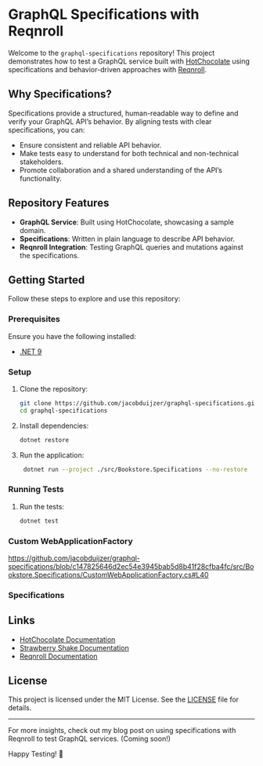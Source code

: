 # GraphQL Specifications with Reqnroll

Welcome to the `graphql-specifications` repository! This project demonstrates how to test a GraphQL service built with [HotChocolate](https://chillicream.com/docs/hotchocolate) using specifications and behavior-driven approaches with [Reqnroll](https://github.com/reqnroll/reqnroll).

## Why Specifications?

Specifications provide a structured, human-readable way to define and verify your GraphQL API’s behavior. By aligning tests with clear specifications, you can:

- Ensure consistent and reliable API behavior.
- Make tests easy to understand for both technical and non-technical stakeholders.
- Promote collaboration and a shared understanding of the API’s functionality.

## Repository Features

- **GraphQL Service**: Built using HotChocolate, showcasing a sample domain.
- **Specifications**: Written in plain language to describe API behavior.
- **Reqnroll Integration**: Testing GraphQL queries and mutations against the specifications.

## Getting Started

Follow these steps to explore and use this repository:

### Prerequisites

Ensure you have the following installed:

- [.NET 9](https://dotnet.microsoft.com/)

### Setup

1. Clone the repository:
   ```bash
   git clone https://github.com/jacobduijzer/graphql-specifications.git
   cd graphql-specifications
   ```
2. Install dependencies:
   ```bash
   dotnet restore
   ```
3. Run the application:
   ```bash
    dotnet run --project ./src/Bookstore.Specifications --no-restore
    ```
   
### Running Tests

1. Run the tests:
   ```bash
   dotnet test
   ```

### Custom WebApplicationFactory

https://github.com/jacobduijzer/graphql-specifications/blob/c147825646d2ec54e3945bab5d8b41f28cfba4fc/src/Bookstore.Specifications/CustomWebApplicationFactory.cs#L40

### Specifications

## Links

- [HotChocolate Documentation](https://chillicream.com/docs/hotchocolate)
- [Strawberry Shake Documentation](https://chillicream.com/docs/strawberryshake)
- [Reqnroll Documentation](https://docs.reqnroll.net/)

## License

This project is licensed under the MIT License. See the [LICENSE](LICENSE) file for details.

---

For more insights, check out my blog post on using specifications with Reqnroll to test GraphQL services. (Coming soon!)

Happy Testing! 🚀

